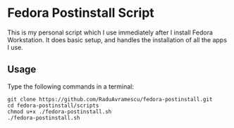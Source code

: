 # Fedora Postinstall Script

This is my personal script which I use immediately after I install Fedora Workstation. It does basic setup, and handles the installation of all the apps I use.

## Usage

Type the following commands in a terminal:

```
git clone https://github.com/RaduAvramescu/fedora-postinstall.git
cd fedora-postinstall/scripts
chmod u+x ./fedora-postinstall.sh
./fedora-postinstall.sh
```
